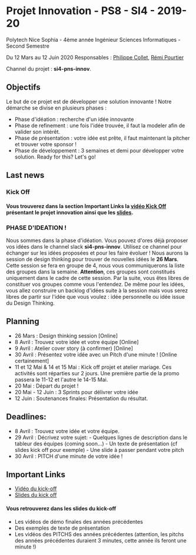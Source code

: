 # Projet Innovation - PS8 - SI4 - 2019-20

Polytech Nice Sophia - 4ème année Ingénieur Sciences Informatiques - Second Semestre 

Du 12 Mars au 12 Juin 2020
Responsables : [Philippe Collet](mailto:Philippe.Collet@univ-cotedazur.fr), [Rémi Pourtier](mailto:remi.pourtier@gmail.com)

Channel du projet : **si4-pns-innov**.

## Objectifs

Le but de ce projet est de développer une solution innovante ! Notre démarche se divise en plusieurs phases :
- Phase d'idéation : recherche d'un idée innovante
- Phase de refinement : une fois l'idée trouvée, il faut la modeler afin de valider son intérêt.
- Phase de présentation : votre idée est prête, il faut maintenant la pitcher et trouver votre sponsor !
- Phase de développement : 3 semaines et demi pour développer votre solution.
Ready for this? Let's go!

## Last news

### Kick Off
#### Vous trouverez dans la section Important Links la [vidéo Kick Off](https://drive.google.com/file/d/1LmoSIkhlay_ktFNQskvP7VYCWyOl2uxP/view?usp=sharing) présentant le projet innovation ainsi que les [slides](https://github.com/NablaT/2019-2020-pns-innov/blob/master/1_kick_off-1920.pdf).

### PHASE D'IDEATION !
Nous sommes dans la phase d'idéation. Vous pouvez d'ores déjà proposer vos idées dans le channel slack **si4-pns-innov**. Utilisez ce channel pour échanger sur les idées proposées et pour les faire évoluer !
Nous aurons la session de design thinking pour trouver de nouvelles idées le **26 Mars**. Cette session se fera en groupe de 4, nous vous communiquerons la liste des groupes dans la semaine. **Attention**, ces groupes sont constitués uniquement dans le cadre de cette session. Par la suite, vous êtes libres de constituer vos groupes comme vous l'entendez. De même pour les idées, vous allez construire un backlog d'idées suite à la session mais vous serez libres de partir sur l'idée que vous voulez : idée personnelle ou idée issue du Design Thinking.

## Planning

- 26 Mars : Design thinking session [Online]
- 8 Avril : Trouvez votre idée et votre équipe [Online] 
- 9 Avril : Atelier cover story (à confirmer) [Online]
- 30 Avril : Présentez votre idée avec un Pitch d'une minute ! [Online certainement]
- 11 et 12 Mai & 14 et 15 Mai : Kick off projet et atelier mariage. Ces activités sont réparties sur 2 jours. Une première partie de la promo passera le 11-12 et l'autre le 14-15 Mai.
- 20 Mai : Départ du projet !
- 20 Mai - 12 Juin : 3 Sprints pour délivrer votre idée
- 12 Juin : Soutenances finales: Présentation du résultat.

## Deadlines:
- 8 Avril : Trouvez votre idée et votre équipe.
- 29 Avril : Décrivez votre sujet:
          - Quelques lignes de description dans le tableur des équipes (coming soon...)
          - Un texte de présentation (cf slides kick off pour exemple)
          - Une slide à passer pendant votre pitch
- 30 Avril : PITCH d'une minute de votre idée !

## Important Links

- [Vidéo du kick-off](https://drive.google.com/file/d/1LmoSIkhlay_ktFNQskvP7VYCWyOl2uxP/view?usp=sharing)
- [Slides du kick off](https://github.com/NablaT/2019-2020-pns-innov/blob/master/1_kick_off-1920.pdf)

#### Vous retrouverez dans les slides du kick-off
- Les vidéos de démo finales des années précédentes
- Des exemples de texte de présentation 
- Les vidéos des PITCHS des années précédentes (attention, les pitchs des années précédentes duraient 3 minutes, cette année ils feront une minute !)